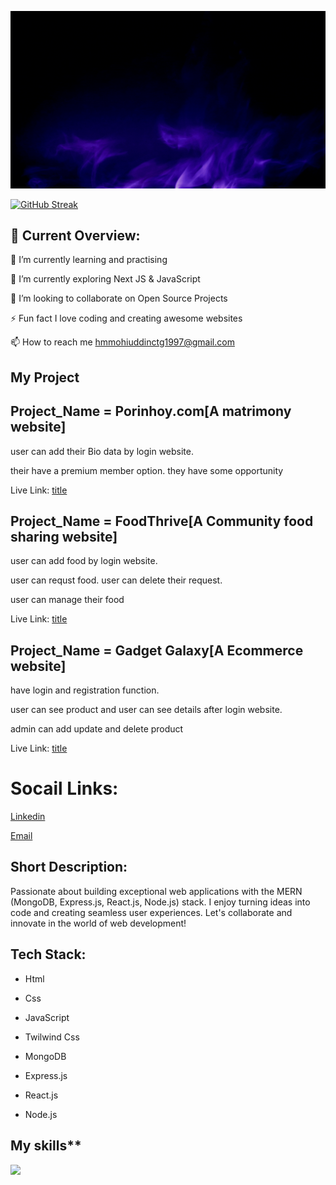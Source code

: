 ![alt text](asset/Black%20And%20Purple%20Modern%20Gaming%20Youtube%20Banner.gif)

[![GitHub Streak](https://github-readme-streak-stats.herokuapp.com?user=mdmohiuddin10)](https://git.io/streak-stats)


## 🧐 Current Overview:

🔭 I’m currently learning and practising

🌱 I’m currently exploring Next JS & JavaScript

👯 I’m looking to collaborate on Open Source Projects

⚡ Fun fact I love coding and creating awesome websites

📫 How to reach me hmmohiuddinctg1997@gmail.com

</p>


## My Project

## Project_Name = Porinhoy.com[A matrimony website]

  user can add their Bio data by login website.

  their have a premium member option. they have some opportunity

  Live Link: 	[title](https://final-project-client-cff01.web.app/)

## Project_Name = FoodThrive[A Community food sharing website]

  user can add food by login website.

  user can requst food. user can delete their request.

  user can manage their food

  Live Link: 	[title](https://assignment-11-client-948fc.firebaseapp.com/)


## Project_Name = Gadget Galaxy[A Ecommerce website]

  have login and registration function.

  user can see product and user can see details after login website.

  admin can add update and delete product

  Live Link: 	[title](https://name-of-your-product.firebaseapp.com/login)


# Socail Links:

[Linkedin](www.linkedin.com/in/md-mohiuddin-82314727b)

[Email](hmmohiuddinctg1997@gmail.com)





## Short Description:

Passionate about building exceptional web applications with the MERN (MongoDB, Express.js, React.js, Node.js) stack. I enjoy turning ideas into code and creating seamless user experiences. Let's collaborate and innovate in the world of web development!


## Tech Stack:
- Html

- Css

- JavaScript

- Twilwind Css

- MongoDB

- Express.js

- React.js

- Node.js






## My skills**
  <a href="https://skillicons.dev">
    <img src="https://skillicons.dev/icons?i=git,react,js,html,css,bootstrap,firebase,figma,mongodb,nodejs,vscode,wordpress" />
  </a>

